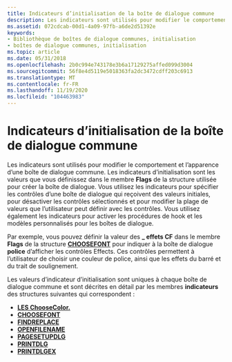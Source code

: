 ```yaml
---
title: Indicateurs d’initialisation de la boîte de dialogue commune
description: Les indicateurs sont utilisés pour modifier le comportement et l’apparence d’une boîte de dialogue commune.
ms.assetid: 072cdcab-00d1-4a09-97fb-a6de2d51392e
keywords:
- Bibliothèque de boîtes de dialogue communes, initialisation
- boîtes de dialogue communes, initialisation
ms.topic: article
ms.date: 05/31/2018
ms.openlocfilehash: 2b0c994e743178e3b6a17129275affed099d3004
ms.sourcegitcommit: 56f8e4d5119e5018363fa2dc3472cdff203c6913
ms.translationtype: MT
ms.contentlocale: fr-FR
ms.lasthandoff: 11/19/2020
ms.locfileid: "104463983"
---
```

# <a name="common-dialog-box-initialization-flags"></a>Indicateurs d’initialisation de la boîte de dialogue commune

Les indicateurs sont utilisés pour modifier le comportement et l’apparence d’une boîte de dialogue commune. Les indicateurs d’initialisation sont les valeurs que vous définissez dans le membre **Flags** de la structure utilisée pour créer la boîte de dialogue. Vous utilisez les indicateurs pour spécifier les contrôles d’une boîte de dialogue qui reçoivent des valeurs initiales, pour désactiver les contrôles sélectionnés et pour modifier la plage de valeurs que l’utilisateur peut définir avec les contrôles. Vous utilisez également les indicateurs pour activer les procédures de hook et les modèles personnalisés pour les boîtes de dialogue.

Par exemple, vous pouvez définir la valeur des **\_ effets CF** dans le membre **Flags** de la structure [**CHOOSEFONT**](/windows/win32/api/commdlg/ns-commdlg-choosefonta) pour indiquer à la boîte de dialogue **police** d’afficher les contrôles Effects. Ces contrôles permettent à l’utilisateur de choisir une couleur de police, ainsi que les effets du barré et du trait de soulignement.

Les valeurs d’indicateur d’initialisation sont uniques à chaque boîte de dialogue commune et sont décrites en détail par les membres **indicateurs** des structures suivantes qui correspondent :

-   [**LES ChooseColor.**](/windows/win32/api/commdlg/ns-commdlg-choosecolora-r1)
-   [**CHOOSEFONT**](/windows/win32/api/commdlg/ns-commdlg-choosefonta)
-   [**FINDREPLACE**](/windows/win32/api/commdlg/ns-commdlg-findreplacea)
-   [**OPENFILENAME**](/windows/win32/api/commdlg/ns-commdlg-openfilenamea)
-   [**PAGESETUPDLG**](/windows/win32/api/commdlg/ns-commdlg-pagesetupdlga)
-   [**PRINTDLG**](/windows/win32/api/commdlg/ns-commdlg-printdlga)
-   [**PRINTDLGEX**](/windows/win32/api/commdlg/ns-commdlg-printdlgexa)

 

 




